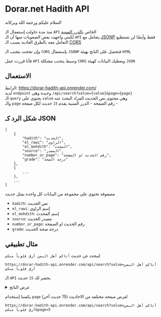 # Dorar.net Hadith API

السلام عليكم ورحمة الله وبركاته

منذ مدة حاولت إستعمال الـ `API` الخاص [بالدرر السنية](https://dorar.net/article/389/%D8%AE%D8%AF%D9%85%D8%A9-%D9%88%D8%A7%D8%AC%D9%87%D8%A9-%D8%A7%D9%84%D9%85%D9%88%D8%B3%D9%88%D8%B9%D8%A9-%D8%A7%D9%84%D8%AD%D8%AF%D9%8A%D8%AB%D9%8A%D8%A9-API)  
لكنني واجهت بعض الصعوبات منها أن الـ `API` يتعامل مع [JSONP](https://en.wikipedia.org/wiki/JSONP) فقط وأيضًا لن تستطيع التعامل معه بالطرق العادية بسبب الـ [CORS](https://en.wikipedia.org/wiki/Cross-origin_resource_sharing)

وإن نجحت بتجنب الـ `CORS` بإستعمال `JSONP` فتحصل على الناتج بهيئة `HTML`

فأنا قررت عمل `API` وسيط يتجنب مشكلة `CORS` ويعطيك البيانات كهيئة `JSON`

## الاستعمال
 
الرابط: https://dorar-hadith-api.onrender.com/  
لديه `endpoint` وحيدة وهى `/api/search?value={value}&page={page}`  
الـ `query` يحتوي على `value` وهي محتوى نص الحديث المراد البحث عنه  
والـ `page` رقم الصفحة - الدرر السنية يقدم `15` حديث لكل صفحة -  

## شكل الرد كـ JSON

```
[
    {
        "hadith": "الحديث",
        "el_rawi": "الراوي",
        "el_mohdith": "المحدث",
        "source": "المصدر",
        "number_or_page": "رقم الحديث او الصفحة",
        "grade": "درجة الصحة"
    },
    {
        ...
    },
    ...
]
```

مصفوفة تحتوي على مجموعة من البيانات كل واحدة يمثل حديث
- `hadith`: نص الحديث
- `el_rawi`: إسم الراوي
- `el_mohdith`: إسم المحدث
- `source`: مصدر الحديث
- `number_or_page`: رقم الحديث او الصفحة
- `grade`: درجة صحة الحديث

## مثال تطبيقي

لنبحث عن حديث `أتاكم أهل اليمن أرق قلوباً منكم`

`https://dorar-hadith-api.onrender.com/api/search?value=أتاكم أهل اليمن أرق قلوباً منكم`

الـ `API` يحضر لك `15` حديث

<details>
<summary>عرض الناتج</summary>

```
[
  {
    "hadith": "أتاكُم أهلُ اليَمَنِ وهُم أرَقُّ قلوبًا منكم، وهُم أوَّلُ مَن جاء بالمُصافَحةِ. .",
    "el_rawi": "أنس بن مالك",
    "el_mohdith": "شعيب الأرناؤوط",
    "source": "تخريج المسند",
    "number_or_page": "13212",
    "grade": "إسناده صحيح على شرط مسلم"
  },
  {
    "hadith": "أتاكم أهلُ اليمنِ هم أرَقُّ قلوبًا الإيمانُ يمانٍ والحكمةُ يمانيةُ والفقهُ يمانٍ .",
    "el_rawi": "أبو هريرة",
    "el_mohdith": "أحمد شاكر",
    "source": "تخريج المسند لشاكر",
    "number_or_page": "14/50",
    "grade": "إسناده صحيح"
  },
  {
    "hadith": "أَتاكم أَهْلُ اليَمَنِ، هُم أَرَقُّ قُلوبًا، الإيمانُ يَمانٍ، الفِقهُ يَمانٍ، الحِكمَةُ يَمانيَّةٌ. .",
    "el_rawi": "أبو هريرة",
    "el_mohdith": "شعيب الأرناؤوط",
    "source": "تخريج المسند",
    "number_or_page": "7723",
    "grade": "إسناده صحيح على شرط الشيخين"
  },
  {
    "hadith": "أتاكم أهلُ اليمنِ ، هم أضعفُ قلوبًا ، و أَرَقُّ أفئدةً ، الفقهُ يمانٍ ، و الحكمةُ يمانيَّةٌ .",
    "el_rawi": "أبو هريرة",
    "el_mohdith": "السيوطي",
    "source": "الجامع الصغير",
    "number_or_page": "75",
    "grade": "صحيح"
  },
  {
    "hadith": "أتاكم أهلُ اليمنِ ، هم أضعفُ قلوبًا ، و أَرَقُّ أفئدةً ، الفقهُ يمانٍ ، و الحكمةُ يمانيَّةٌ .",
    "el_rawi": "أبو هريرة",
    "el_mohdith": "الألباني",
    "source": "صحيح الجامع",
    "number_or_page": "54",
    "grade": "صحيح"
  },
  {
    "hadith": "قد أقبل أهلُ اليمنِ ، وهم أرقُّ قلوبًا منكم .",
    "el_rawi": "أنس بن مالك",
    "el_mohdith": "الألباني",
    "source": "صحيح الأدب المفرد",
    "number_or_page": "744",
    "grade": "صحيح"
  },
  {
    "hadith": "أَتاكُمْ أهْلُ اليَمَنِ، هُمْ أرَقُّ أفْئِدَةً وأَلْيَنُ قُلُوبًا، الإيمانُ يَمانٍ والحِكْمَةُ يَمانِيَةٌ، والفَخْرُ والخُيَلاءُ في أصْحابِ الإبِلِ، والسَّكِينَةُ والوَقارُ في أهْلِ الغَنَمِ. .",
    "el_rawi": "أبو هريرة",
    "el_mohdith": "البخاري",
    "source": "صحيح البخاري",
    "number_or_page": "4388",
    "grade": "[صحيح]"
  },
  {
    "hadith": "لما نزلت :  إِذَا جَاءَ نَصْرُ اللهِ وَالْفَتْحُ  ؛ قال : أتاكم أهلُ اليمنِ ؛ هم أَرَقُّ قلوبًا ، الإيمانُ يمانٍ ، الفقهُ يمانٍ ، الحكمةُ يمانيَّةٌ .",
    "el_rawi": "أبو هريرة",
    "el_mohdith": "الألباني",
    "source": "السلسلة الصحيحة",
    "number_or_page": "3369",
    "grade": "إسناده صحيح على شرط الشيخين"
  },
  {
    "hadith": "أتاكم أَهلُ اليمَنِ هم أرقُّ أفئدةً وأرقُّ قلوبًا الإيمانُ يمانٍ والحِكمةُ يمانيَةٌ والقَسوةُ وغِلَظُ القلوبِ في الفدَّادينَ أصحابِ الإبلِ قِبلَ المشرقِ في ربيعةَ ومُضَرَ .",
    "el_rawi": "أبو هريرة",
    "el_mohdith": "أبو نعيم",
    "source": "حلية الأولياء",
    "number_or_page": "7/420",
    "grade": "صحيح من حديث الأعمش مشهور"
  },
  {
    "hadith": "لما نزلتْ { إِذا جاءَ نَصْرُ اللهِ وَالْفَتْحُ } قال النبيُّ صلَّى اللهُ عليهِ وسلَّمَ أتاكم أهلُ اليمنِ هم أرقُّ قلوبًا الإيمانُ يمانٍ الفقهُ يمانٍ الحكمةُ يمانيَّةٌ .",
    "el_rawi": "أبو هريرة",
    "el_mohdith": "أحمد شاكر",
    "source": "تخريج المسند لشاكر",
    "number_or_page": "14/149",
    "grade": "إسناده صحيح"
  },
  {
    "hadith": "الإيمانُ يَمانٍ، والفقهُ يَمانٍ، والحكمةُ يَمانيَةٌ، أتاكم أَهلُ اليمنِ فهم أَرَقُّ أفئدةً، وأَلْينُ قلوبًا، والكفرُ قِبَلَ المَشرقِ، والفخرُ والخُيلاءُ في أهلِ الخيلِ والإبلِ والفدَّادين أهلِ الوَبَرِ، والسكينةُ في أهلِ الغنمِ.  .",
    "el_rawi": "أبو هريرة",
    "el_mohdith": "شعيب الأرناؤوط",
    "source": "تخريج المسند",
    "number_or_page": "8942",
    "grade": "صحيح"
  },
  {
    "hadith": "أتاكم أهلُ اليمنِ هم أَرَقُّ أفئدةً ، و ألينُ قلوبًا ، الإيمانُ يمانٍ ، و الحكمةُ يمانيَّةٌ ، و الفخرُ و الخُيلاءُ في أصحابِ الإبلِ ، و السكينةُ و الوقارُ في أهلِ الغنمِ .",
    "el_rawi": "أبو هريرة",
    "el_mohdith": "الألباني",
    "source": "صحيح الجامع",
    "number_or_page": "53",
    "grade": "صحيح"
  },
  {
    "hadith": "قد أقبلَ أهلُ اليمنِ ، و هُمْ أَرَقُّ قُلوبًا مِنكمْ قال أنسُ : و هُمْ أولُ مَنْ جاء بِالمُصافَحَةِ .",
    "el_rawi": "أنس بن مالك",
    "el_mohdith": "الألباني",
    "source": "السلسلة الصحيحة",
    "number_or_page": "527",
    "grade": "إسناده صحيح على شرط مسلم"
  },
  {
    "hadith": "إنَّه لَمَّا أقْبَلَ أهلُ اليَمَنِ، قال رسولُ اللهِ صلَّى اللهُ عليه وسلَّم: قد جاءَكم أهْلُ اليَمَنِ، هُم أرَقُّ مِنكم قُلوبًا. قال أنسٌ: وهُم أوَّلُ مَن جاء بالمُصافَحةِ. .",
    "el_rawi": "أنس بن مالك",
    "el_mohdith": "شعيب الأرناؤوط",
    "source": "تخريج المسند",
    "number_or_page": "13624",
    "grade": "إسناده صحيح على شرط مسلم"
  },
  {
    "hadith": "أَهْلُ اليمَنِ أرقُّ أفئدةً وأليَنُ قلوبًا .",
    "el_rawi": "أبو سعيد الخدري وأبو هريرة",
    "el_mohdith": "ابن القيسراني",
    "source": "ذخيرة الحفاظ",
    "number_or_page": "2/1088",
    "grade": "تفرد به روح بن مسافر وهو ضعيف"
  }
]
```

</details>

يكمننا إستخدام `page` لعرض صفحة مختلفة من الاحاديث (15 حديث آخر)

`https://dorar-hadith-api.onrender.com/api/search?value=أتاكم أهل اليمن أرق قلوباً منكم&page=5`
